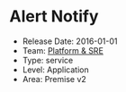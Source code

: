 # Alert Notify
* Release Date: 2016-01-01
* Team: [Platform & SRE](../teams/platform.md)
* Type: service
* Level: Application
* Area: Premise v2
